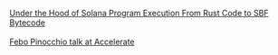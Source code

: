 [Under the Hood of Solana Program Execution From Rust Code to SBF Bytecode](https://ubermensch.blog/under-the-hood-of-solana-program-execution-from-rust-code-to-sbf-bytecode#heading-writing-the-program) \
\
[Febo Pinocchio talk at Accelerate](https://www.youtube.com/watch?v=CAuSJvXlUDg)

